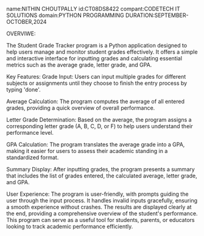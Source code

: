 name:NITHIN CHOUTPALLY
id:CT08DS8422
compant:CODETECH IT SOLUTIONS
domain:PYTHON PROGRAMMING
DURATION:SEPTEMBER-OCTOBER,2024

OVERVIWE:

The Student Grade Tracker program is a Python application designed to help users manage and monitor student grades effectively. It offers a simple and interactive interface for inputting grades and calculating essential metrics such as the average grade, letter grade, and GPA.

Key Features:
Grade Input: Users can input multiple grades for different subjects or assignments until they choose to finish the entry process by typing 'done'.

Average Calculation: The program computes the average of all entered grades, providing a quick overview of overall performance.

Letter Grade Determination: Based on the average, the program assigns a corresponding letter grade (A, B, C, D, or F) to help users understand their performance level.

GPA Calculation: The program translates the average grade into a GPA, making it easier for users to assess their academic standing in a standardized format.

Summary Display: After inputting grades, the program presents a summary that includes the list of grades entered, the calculated average, letter grade, and GPA.

User Experience:
The program is user-friendly, with prompts guiding the user through the input process.
It handles invalid inputs gracefully, ensuring a smooth experience without crashes.
The results are displayed clearly at the end, providing a comprehensive overview of the student's performance.
This program can serve as a useful tool for students, parents, or educators looking to track academic performance efficiently.





